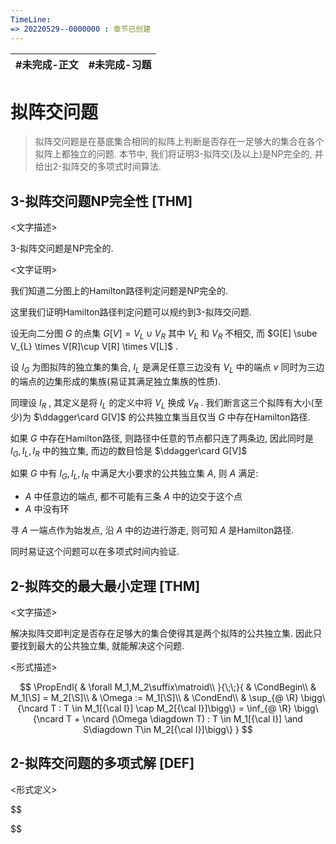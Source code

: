 ```yaml
---
TimeLine: 
=> 20220529--0000000 : 章节已创建
---
```

| #未完成-正文 | #未完成-习题 |
| ------------ | ------------ |

# 拟阵交问题

> 拟阵交问题是在基底集合相同的拟阵上判断是否存在一足够大的集合在各个拟阵上都独立的问题. 
> 本节中, 我们将证明3-拟阵交(及以上)是NP完全的, 并给出2-拟阵交的多项式时间算法. 

## 3-拟阵交问题NP完全性 [THM]

\<文字描述\>

3-拟阵交问题是NP完全的. 

\<文字证明\>

我们知道二分图上的Hamilton路径判定问题是NP完全的. 

这里我们证明Hamilton路径判定问题可以规约到3-拟阵交问题. 

设无向二分图 $G$ 的点集 $G[V] = V_{L} \cup V_{R}$ 其中 $V_{L}$ 和 $V_{R}$ 不相交, 而 $G[E] \sube V_{L} \times V[R]\cup V[R] \times V[L]$ . 

设 $I_{G}$ 为图拟阵的独立集的集合, $I_{L}$ 是满足任意三边没有 $V_{L}$ 中的端点 $v$ 同时为三边的端点的边集形成的集族(易证其满足独立集族的性质). 

同理设 $I_{R}$ , 其定义是将 $I_{L}$ 的定义中将 $V_{L}$ 换成 $V_{R}$ . 我们断言这三个拟阵有大小(至少)为 $\ddagger\card G[V]$ 的公共独立集当且仅当 $G$ 中存在Hamilton路径. 

如果 $G$ 中存在Hamilton路径, 则路径中任意的节点都只连了两条边, 因此同时是 $I_{G},I_{L},I_{R}$ 中的独立集, 而边的数目恰是 $\ddagger\card G[V]$

如果 $G$ 中有 $I_{G},I_{L},I_{R}$ 中满足大小要求的公共独立集 $A$, 则 $A$ 满足: 
 
- $A$ 中任意边的端点, 都不可能有三条 $A$ 中的边交于这个点
- $A$ 中没有环

寻 $A$ 一端点作为始发点, 沿 $A$ 中的边进行游走, 则可知 $A$ 是Hamilton路径.

同时易证这个问题可以在多项式时间内验证. 

## 2-拟阵交的最大最小定理 [THM]

\<文字描述\>

解决拟阵交即判定是否存在足够大的集合使得其是两个拟阵的公共独立集. 因此只要找到最大的公共独立集, 就能解决这个问题. 

\<形式描述\>

$$
\PropEndl{
    & \forall M_1,M_2\suffix\matroid\\
}{\;\;}{
    & \CondBegin\\
    & M_1[\S] = M_2[\S]\\
    & \Omega := M_1[\S]\\
    & \CondEnd\\
    & \sup_{@ \R} \bigg\{\ncard T : T \in M_1[{\cal I}] \cap M_2[{\cal I}]\bigg\} 
    = \inf_{@ \R} \bigg\{\ncard T + \ncard (\Omega \diagdown T) : T \in M_1[{\cal I}] \and S\diagdown T\in M_2[{\cal I}]\bigg\}
}
$$

## 2-拟阵交问题的多项式解 [DEF]

\<形式定义\>

$$

$$

